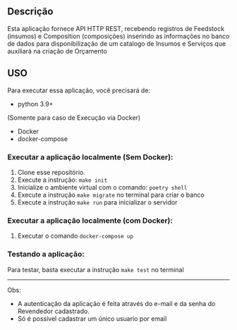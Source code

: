 ## Descrição
Esta aplicação fornece API HTTP REST, recebendo registros de Feedstock (insumos) e Composition (composições) inserindo as
informações no banco de dados para disponibilização de um catalogo de Insumos e Serviços que auxiliará na criação de Orçamento

## USO
Para executar essa aplicação, você precisará de:
* python 3.9+

(Somente para caso de Execução via Docker)
* Docker
* docker-compose

### Executar a aplicação localmente (Sem Docker):
1. Clone esse repositório.
2. Execute a instrução: `make init`
3. Inicialize o ambiente virtual com o comando: `poetry shell`
4. Execute a instrução `make migrate` no terminal para criar o banco
5. Execute a instrução `make run` para inicializar o servidor

### Executar a aplicação localmente (com Docker):
1. Executar o comando `docker-compose up`

### Testando a aplicação:
Para testar, basta executar a instrução `make test` no terminal


***
Obs:
* A autenticação da aplicação é feita através do e-mail e da senha do Revendedor cadastrado.
* Só é possível cadastrar um único usuario por email
